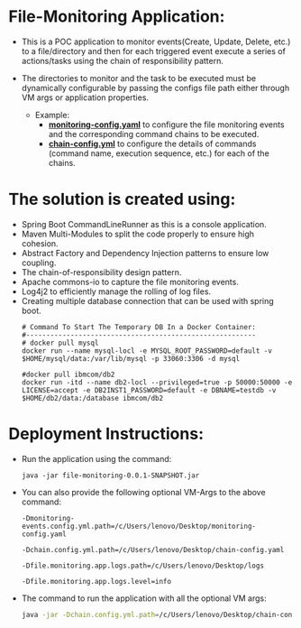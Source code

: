 # File-Monitoring Application:

- This is a POC application to monitor events(Create, Update, Delete, etc.) to a file/directory and then for each triggered event
execute a series of actions/tasks using the chain of responsibility pattern.

- The directories to monitor and the task to be executed must be dynamically configurable by passing the configs file path either
through VM args or application properties.
  - Example: 
    - **[monitoring-config.yaml](application/src/main/resources/monitoring/monitoring-config.yaml)** to configure the file monitoring events and the corresponding command chains to be executed.
    - **[chain-config.yml](chain-catalog/src/main/resources/chain/chain-config.yml)** to configure the details of commands (command name, execution sequence, etc.) for each of the chains. 

# The solution is created using:
- Spring Boot CommandLineRunner as this is a console application.
- Maven Multi-Modules to split the code properly to ensure high cohesion.
- Abstract Factory and Dependency Injection patterns to ensure low coupling.
- The chain-of-responsibility design pattern.
- Apache commons-io to capture the file monitoring events.
- Log4j2 to efficiently manage the rolling of log files.
- Creating multiple database connection that can be used with spring boot.
    ```shell
    # Command To Start The Temporary DB In a Docker Container:
    #---------------------------------------------------------
    # docker pull mysql
    docker run --name mysql-locl -e MYSQL_ROOT_PASSWORD=default -v $HOME/mysql/data:/var/lib/mysql -p 33060:3306 -d mysql
    
    #docker pull ibmcom/db2
    docker run -itd --name db2-locl --privileged=true -p 50000:50000 -e LICENSE=accept -e DB2INST1_PASSWORD=default -e DBNAME=testdb -v $HOME/db2/data:/database ibmcom/db2
    ```
    
    
# Deployment Instructions:

- Run the application using the command: 
  ```
  java -jar file-monitoring-0.0.1-SNAPSHOT.jar
  ```

- You can also provide the following optional VM-Args to the above command:
   ``` 
   -Dmonitoring-events.config.yml.path=/c/Users/lenovo/Desktop/monitoring-config.yaml
   ```
   ```
   -Dchain.config.yml.path=/c/Users/lenovo/Desktop/chain-config.yaml
   ```
   ```
   -Dfile.monitoring.app.logs.path=/c/Users/lenovo/Desktop/logs
   ```
   ```
   -Dfile.monitoring.app.logs.level=info
   ```

- The command to run the application with all the optional VM args:
  ```bash
  java -jar -Dchain.config.yml.path=/c/Users/lenovo/Desktop/chain-config.yaml -Dmonitoring-events.config.yml.path=/c/Users/lenovo/Desktop/monitoring-config.yaml -Dfile.monitoring.app.logs.path=/c/Users/lenovo/Desktop/logs -Dfile.monitoring.app.logs.level=info file-monitoring-0.0.1-SNAPSHOT.jar
  ```


